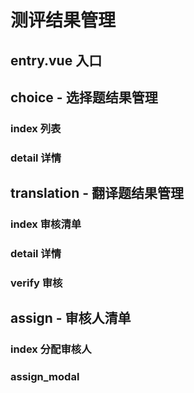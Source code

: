 # 测评结果管理

## entry.vue 入口

## choice - 选择题结果管理
  ### index 列表
  ### detail 详情

## translation - 翻译题结果管理
  ### index 审核清单
  ### detail 详情
  ### verify 审核

## assign - 审核人清单
  ### index 分配审核人
  ### assign_modal
